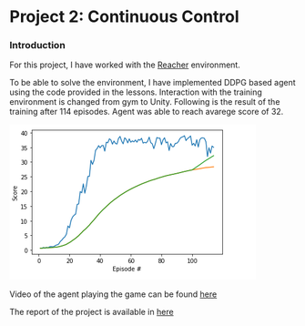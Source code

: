 
# Project 2: Continuous Control

### Introduction

For this project, I have worked with the [Reacher](https://github.com/Unity-Technologies/ml-agents/blob/master/docs/Learning-Environment-Examples.md#reacher) environment.

To be able to solve the environment, I have implemented DDPG based agent using the code provided in the lessons.  Interaction with the training environment is changed from gym to Unity. Following is the result of the training after 114 episodes. Agent was able to reach avarege score of 32.

![scores](./FinalScores.PNG)

Video of the agent playing the game can be found [here](./demo3.wmv)

The report of the project is available in [here](./report.pdf) 